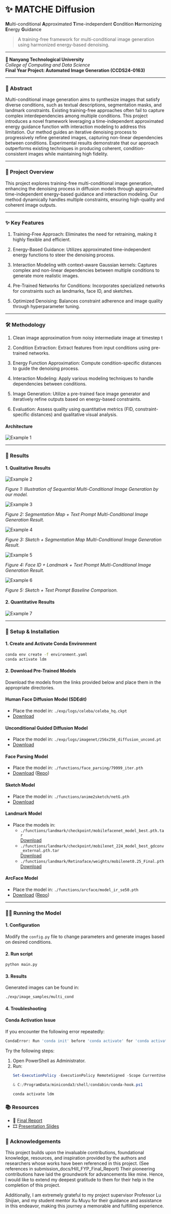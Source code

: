 # ✨ **MATCHE Diffusion**

**M**ulti-conditional **A**pproximated **T**ime-independent **C**ondition **H**armonizing **E**nergy **G**uidance

> A training-free framework for multi-conditional image generation using harmonized energy-based denoising.

---
 
**📍 Nanyang Technological University**  
*College of Computing and Data Science*  
**Final Year Project: Automated Image Generation (CCDS24-0163)**


---

### 📜 Abstract

Multi-conditional image generation aims to synthesize images that satisfy diverse conditions, such as textual descriptions, segmentation masks, and landmark constraints. Existing training-free approaches often fail to capture complex interdependencies among multiple conditions. This project introduces a novel framework leveraging a time-independent approximated energy guidance function with interaction modeling to address this limitation. Our method guides an iterative denoising process to progressively refine generated images, capturing non-linear dependencies between conditions. Experimental results demonstrate that our approach outperforms existing techniques in producing coherent, condition-consistent images while maintaining high fidelity.

---

### 📌 Project Overview

This project explores training-free multi-conditional image generation, enhancing the denoising process in diffusion models through approximated time-independent energy-based guidance and interaction modeling. Our method dynamically handles multiple constraints, ensuring high-quality and coherent image outputs.

---

### ✨ Key Features

1. Training-Free Approach: Eliminates the need for retraining, making it highly flexible and efficient.

2. Energy-Based Guidance: Utilizes approximated time-independent energy functions to steer the denoising process.

3. Interaction Modeling with context-aware Gaussian kernels: Captures complex and non-linear dependencies between multiple conditions to generate more realistic images.

4. Pre-Trained Networks for Conditions: Incorporates specialized networks for constraints such as landmarks, face ID, and sketches.

5. Optimized Denoising: Balances constraint adherence and image quality through hyperparameter tuning.

---

### 🛠️ Methodology

1. Clean image approximation from noisy intermediate image at timestep t

2. Condition Extraction: Extract features from input conditions using pre-trained networks.

3. Energy Function Approximation: Compute condition-specific distances to guide the denoising process.

4. Interaction Modeling: Apply various modeling techniques to handle dependencies between conditions.

5. Image Generation: Utilize a pre-trained face image generator and iteratively refine outputs based on energy-based constraints.

6. Evaluation: Assess quality using quantitative metrics (FID, constraint-specific distances) and qualitative visual analysis.

#### Architecture
![Example 1](submission_docs/pics/architecture.png)

--- 

### 📸 Results

#### 1. Qualitative Results

![Example 2](submission_docs/pics/qual1.png)

*Figure 1: Illustration of Sequential Multi-Conditional Image Generation by our model.*

![Example 3](submission_docs/pics/qual2.png)

*Figure 2: Segmentation Map + Text Prompt Multi-Conditional Image Generation Result.*

![Example 4](submission_docs/pics/qual3.png)

*Figure 3: Sketch + Segmentation Map Multi-Conditional Image Generation Result.*

![Example 5](submission_docs/pics/qual4.png)

*Figure 4: Face ID + Landmark + Text Prompt Multi-Conditional Image Generation Result.*

![Example 6](submission_docs/pics/qual5.png)

*Figure 5: Sketch + Text Prompt Baseline Comparison.*

#### 2. Quantitative Results

![Example 7](submission_docs/pics/quant1.png)

---

### 🚀 Setup & Installation


#### 1. Create and Activate Conda Environment
```bash
conda env create -f environment.yaml
conda activate ldm
```

#### 2. Download Pre-Trained Models
Download the models from the links provided below and place them in the appropriate directories.
#### Human Face Diffusion Model (SDEdit)
- Place the model in: `./exp/logs/celeba/celeba_hq.ckpt`
- [Download](https://huggingface.co/gwang-kim/DiffusionCLIP-CelebA_HQ/tree/main)

#### Unconditional Guided Diffusion Model
- Place the model in: `./exp/logs/imagenet/256x256_diffusion_uncond.pt`
- [Download](https://github.com/openai/guided-diffusion)

#### Face Parsing Model
- Place the model in: `./functions/face_parsing/79999_iter.pth`
- [Download](https://drive.google.com/file/d/154JgKpzCPW82qINcVieuPH3fZ2e0P812/view) ([Repo](https://github.com/zllrunning/face-parsing.PyTorch))

#### Sketch Model
- Place the model in: `./functions/anime2sketch/netG.pth`
- [Download](https://drive.google.com/drive/folders/1Srf-WYUixK0wiUddc9y3pNKHHno5PN6R)

#### Landmark Model
- Place the models in:
  - `./functions/landmark/checkpoint/mobilefacenet_model_best.pth.tar`  
    [Download](https://github.com/cunjian/pytorch_face_landmark/blob/master/checkpoint/mobilefacenet_model_best.pth.tar)
  - `./functions/landmark/checkpoint/mobilenet_224_model_best_gdconv_external.pth.tar`  
    [Download](https://drive.google.com/file/d/1Le5UdpMkKOTRr1sTp4lwkw8263sbgdSe/view)
  - `./functions/landmark/Retinaface/weights/mobilenet0.25_Final.pth`  
    [Download](https://github.com/cunjian/pytorch_face_landmark/tree/master/Retinaface/weights)

#### ArcFace Model
- Place the model in: `./functions/arcface/model_ir_se50.pth`
- [Download](https://onedrive.live.com/?authkey=%21AOw5TZL8cWlj10I&cid=CEC0E1F8F0542A13&id=CEC0E1F8F0542A13%21835&parId=root&action=locate) ([Repo](https://github.com/paul-pias/Face-Recognition?tab=readme-ov-file))

---

### 🏃‍♂️ Running the Model

#### 1. Configuration
Modify the `config.py` file to change parameters and generate images based on desired conditions.

#### 2. Run script
```bash
python main.py
```

#### 3. Results
Generated images can be found in:
```bash
./exp/image_samples/multi_cond
```

#### 4. Troubleshooting

#### Conda Activation Issue
If you encounter the following error repeatedly:
```bash
CondaError: Run 'conda init' before 'conda activate' for 'conda activate ldm'
```
Try the following steps:
1. Open PowerShell as Administrator.
2. Run:
   ```powershell
   Set-ExecutionPolicy -ExecutionPolicy RemoteSigned -Scope CurrentUser

   & C:/ProgramData/miniconda3/shell/condabin/conda-hook.ps1

   conda activate ldm
   ```
### 📚 Resources

- 📄 [Final Report](submission_docs/Hill_Seah_Wen_Qi_FYP_Amended_Final_Report.pdf)  
- 🎞️ [Presentation Slides](submission_docs/Hills_FYP_Presentation_Slides.pdf)

### 🙏 Acknowledgements

This project builds upon the invaluable contributions, foundational knowledge, resources, and inspiration provided by the authors and researchers whose works have been referenced in this project. (See references in submission_docs/Hill_FYP_Final_Report)
Their pioneering contributions have laid the groundwork for advancements like mine. Hence, I would like to extend my deepest gratitude to them for their help in the completion of this project. 

Additionally, I am extremely grateful to my project supervisor Professor Lu Shijian, and my student mentor Xu Muyu for their guidance and assistance in this endeavor, making this journey a memorable and fulfilling experience. 
